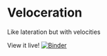 # Veloceration
Like lateration but with velocities

View it live!
[![Binder](https://mybinder.org/badge_logo.svg)](https://mybinder.org/v2/gh/EdWard680/Veloceration/master?filepath=simulation%2Fnotebook)
